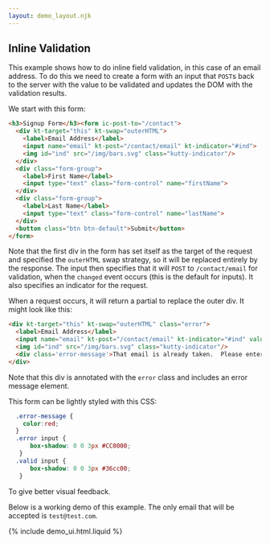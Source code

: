 ```yaml
---
layout: demo_layout.njk
---
```

        
## Inline Validation

This example shows how to do inline field validation, in this case of an email address.  To do this
we need to create a form with an input that `POST`s back to the server with the value to be validated
and updates the DOM with the validation results.

We start with this form:

```html
<h3>Signup Form</h3><form ic-post-to="/contact">
  <div kt-target="this" kt-swap="outerHTML">
    <label>Email Address</label>
    <input name="email" kt-post="/contact/email" kt-indicator="#ind">
    <img id="ind" src="/img/bars.svg" class="kutty-indicator"/>
  </div>
  <div class="form-group">
    <label>First Name</label>
    <input type="text" class="form-control" name="firstName">
  </div>
  <div class="form-group">
    <label>Last Name</label>
    <input type="text" class="form-control" name="lastName">
  </div>
  <button class="btn btn-default">Submit</button>
</form>
```
Note that the first div in the form has set itself as the target of the request and specified the `outerHTML`
swap strategy, so it will be replaced entirely by the response.  The input then specifies that it will
`POST` to `/contact/email` for validation, when the `changed` event occurs (this is the default for inputs).
It also specifies an indicator for the request.

When a request occurs, it will return a partial to replace the outer div.  It might look like this:

```html
<div kt-target="this" kt-swap="outerHTML" class="error">
  <label>Email Address</label>
  <input name="email" kt-post="/contact/email" kt-indicator="#ind" value="test@foo.com">
  <img id="ind" src="/img/bars.svg" class="kutty-indicator"/>
  <div class='error-message'>That email is already taken.  Please enter another email.</div>
</div> 
```

Note that this div is annotated with the `error` class and includes an error message element.

This form can be lightly styled with this CSS:

```css
  .error-message {
    color:red;
  }
  .error input {
      box-shadow: 0 0 3px #CC0000;
   }
  .valid input {
      box-shadow: 0 0 3px #36cc00;
   }
```

To give better visual feedback.

Below is a working demo of this example.  The only email that will be accepted is `test@test.com`.

<style>
  .error-message {
    color:red;
  }
  .error input {
      box-shadow: 0 0 3px #CC0000;
   }
  .valid input {
      box-shadow: 0 0 3px #36cc00;
   }
</style>

{% include demo_ui.html.liquid %}

<script>

    //=========================================================================
    // Fake Server Side Code
    //=========================================================================

    // routes
    init("/demo", function(request, params){
      return formTemplate();
    });

    onPost("/contact", function(request, params){
      return formTemplate();
    });
    
    onGet(/\/contact\/email.*/, function(request, params){
        var email = params['email'];
        if(!/\S+@\S+\.\S+/.test(email)) {
          return emailInputTemplate(email, "Please enter a valid email address");
        } else if(email != "test@test.com") {
          return emailInputTemplate(email, "That email is already taken.  Please enter another email.");
        } else {
          return emailInputTemplate(email);
        }
     });
    
    // templates
    function formTemplate(page) {
      return `<h3>Signup Form</h3><form ic-post-to="/contact">
  <div kt-target="this" kt-swap="outerHTML">
    <label>Email Address</label>
    <input name="email" kt-get="/contact/email" kt-indicator="#ind">
    <img id="ind" src="/img/bars.svg" class="kutty-indicator"/>
  </div>
  <div class="form-group">
    <label>First Name</label>
    <input type="text" class="form-control" name="firstName">
  </div>
  <div class="form-group">
    <label>Last Name</label>
    <input type="text" class="form-control" name="lastName">
  </div>
  <button class="btn btn-default">Submit</button>
</form>`;
    }
    
        function emailInputTemplate(val, errorMsg) {
            return `<div kt-target="this" kt-swap="outerHTML" class="${errorMsg ? "error" : "valid"}">
  <label>Email Address</label>
  <input name="email" kt-get="/contact/email" kt-indicator="#ind" value="${val}">
  <img id="ind" src="/img/bars.svg" class="kutty-indicator"/>
  ${errorMsg ? ("<div class='error-message'>" + errorMsg + "</div>") : ""}
</div>`;
        }
</script>
